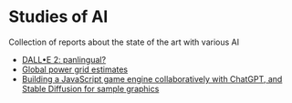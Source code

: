 # Studies of AI
Collection of reports about the state of the art with various AI

* [DALL•E 2: panlingual?](/DALL%E2%80%A2E%202:%20panlingual%3F/research.md)
* [Global power grid estimates](/Global%20power%20grid/raw-chatGPT-session.md)
* [Building a JavaScript game engine collaboratively with ChatGPT, and Stable Diffusion for sample graphics](/JS20game20engine/skeleton.html)

